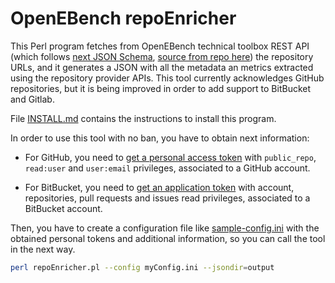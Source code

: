 # OpenEBench repoEnricher

This Perl program fetches from OpenEBench technical toolbox REST API (which follows [next JSON Schema](https://openebench.bsc.es/monitor/tool/tool.json), [source from repo here](https://github.com/inab/elixibilitas/blob/master/java/elixibilitas-rest/src/main/resources/META-INF/resources/tool.json)) the repository URLs, and it generates a JSON with all the metadata an metrics extracted using the repository provider APIs. This tool currently acknowledges GitHub repositories, but it is being improved in order to add support to BitBucket and Gitlab.

File [INSTALL.md](INSTALL.md) contains the instructions to install this program.

In order to use this tool with no ban, you have to obtain next information:

* For GitHub, you need to [get a personal access token](https://github.com/settings/tokens) with `public_repo`, `read:user` and `user:email` privileges,  associated to a GitHub account.

* For BitBucket, you need to [get an application token](https://confluence.atlassian.com/bitbucket/app-passwords-828781300.html) with account, repositories, pull requests and issues read privileges, associated to a BitBucket account.

Then, you have to create a configuration file like [sample-config.ini](sample-config.ini) with the obtained personal tokens and additional information, so you can call the tool in the next way.

```bash
perl repoEnricher.pl --config myConfig.ini --jsondir=output
```